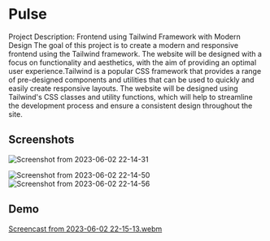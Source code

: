 # Pulse
Project Description: Frontend using Tailwind Framework with Modern Design The goal of this project is to create a modern and responsive frontend using the Tailwind framework. The website will be designed with a focus on functionality and aesthetics, with the aim of providing an optimal user experience.Tailwind is a popular CSS framework that provides a range of pre-designed components and utilities that can be used to quickly and easily create responsive layouts. The website will be designed using Tailwind's CSS classes and utility functions, which will help to streamline the development process and ensure a consistent design throughout the site.
## Screenshots

![Screenshot from 2023-06-02 22-14-31](https://github.com/SprihaAnand/frontEnd-Tailwind-02/assets/97617046/272e345f-0f15-4d31-8160-0864062861c5)

![Screenshot from 2023-06-02 22-14-50](https://github.com/SprihaAnand/frontEnd-Tailwind-02/assets/97617046/e9932040-d152-4b74-aef1-cf389a3129ec)
![Screenshot from 2023-06-02 22-14-56](https://github.com/SprihaAnand/frontEnd-Tailwind-02/assets/97617046/5525d566-dfe8-4e8c-a798-5c0885a1fa7c)

## Demo
[Screencast from 2023-06-02 22-15-13.webm](https://github.com/SprihaAnand/frontEnd-Tailwind-02/assets/97617046/4a6619df-3216-4be8-a44a-77ffd3795b4d)
